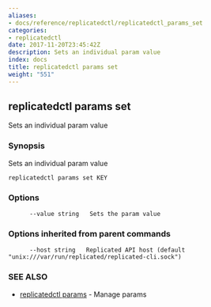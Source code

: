 ```yaml
---
aliases:
- docs/reference/replicatedctl/replicatedctl_params_set
categories:
- replicatedctl
date: 2017-11-20T23:45:42Z
description: Sets an individual param value
index: docs
title: replicatedctl params set
weight: "551"
---
```


## replicatedctl params set

Sets an individual param value

### Synopsis


Sets an individual param value

```
replicatedctl params set KEY
```

### Options

```
      --value string   Sets the param value
```

### Options inherited from parent commands

```
      --host string   Replicated API host (default "unix:///var/run/replicated/replicated-cli.sock")
```

### SEE ALSO
* [replicatedctl params](/api/replicatedctl/replicatedctl_params/)	 - Manage params

